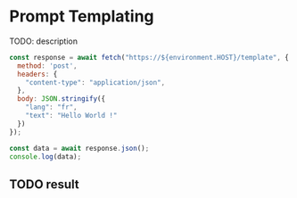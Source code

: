 # Prompt Templating

TODO: description

```js
const response = await fetch("https://${environment.HOST}/template", {
  method: 'post',
  headers: {
    "content-type": "application/json",
  },
  body: JSON.stringify({
    "lang": "fr",
    "text": "Hello World !"
  })
});

const data = await response.json();
console.log(data);
```
## TODO result